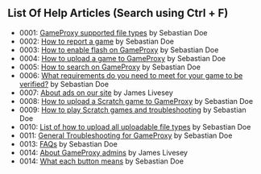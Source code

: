 ## List Of Help Articles (Search using Ctrl + F)
* 0001: [GameProxy supported file types](/help/?article=0001-supportedFileTypes) by Sebastian Doe
* 0002: [How to report a game](/help/?article=0002-howToReportAGame) by Sebastian Doe
* 0003: [How to enable flash on GameProxy](/help/?article=0003-howToEnableFlashOnGameProxy) by Sebastian Doe
* 0004: [How to upload a game to GameProxy](/help/?article=0004-howToUploadAGameToGameProxy) by Sebastian Doe
* 0005: [How to search on GameProxy](/help/?article=0005-howToSearchOnGameProxy) by Sebastian Doe
* 0006: [What requirements do you need to meet for your game to be verified?](/help/?article=0006-verificationRequirements) by Sebastian Doe
* 0007: [About ads on our site](/help/?article=0007-aboutAds) by James Livesey
* 0008: [How to upload a Scratch game to GameProxy](/help/?article=0008-howToUploadAGameFromScratchToGameProxy) by Sebastian Doe
* 0009: [How to play Scratch games and troubleshooting](/help/?article=0009-howToPlayScratchGamesOnGameProxyAndTroubleshooting) by Sebastian Doe
* 0010: [List of how to upload all uploadable file types](/help/?article=0010-uploadAllGameTypesList) by Sebastian Doe
* 0011: [General Troubleshooting for GameProxy](/help/?article=0011-generalTroubleshooting) by Sebastian Doe
* 0013: [FAQs](/help/?article=0013-FAQs) by Sebastian Doe
* 0014: [About GameProxy admins](/help/?article=0014-aboutAdmins) by James Livesey
* 0014: [What each button means](/help/?article=0015-whatButtonsMeanWhat) by Sebastian Doe